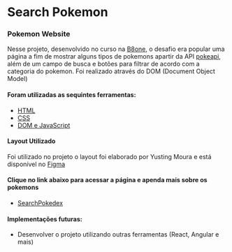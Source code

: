 # Search Pokemon

### Pokemon Website

Nesse projeto, desenvolvido no curso na [B8one](https://www.b8one.academy), o desafio era popular uma página a fim de mostrar alguns tipos de pokemons apartir da API [pokeapi](https://pokeapi.co), além de um campo de busca e botões para filtrar de acordo com a categoria do pokemon. Foi realizado através do DOM (Document Object Model)

#### Foram utilizadas as sequintes ferramentas:

- [HTML](https://developer.mozilla.org/pt-BR/docs/Web/HTML)
- [CSS](https://developer.mozilla.org/pt-BR/docs/Web/CSS/Media_Queries/Using_media_queries)
- [DOM e JavaScript](https://developer.mozilla.org/pt-BR/docs/Web/API/Document_Object_Model/Introduction)

#### Layout Utilizado

Foi utilizado no projeto o layout foi elaborado por Yusting Moura e está disponível no [Figma](https://www.figma.com/file/CFd1USWtbpCj3gogP6FB7X/Pokemon?node-id=0%3A1)

#### Clique no link abaixo para acessar a página e apenda mais sobre os pokemons

- [SearchPokedex](https://searchpokedex.netlify.app)

#### Implementações futuras:

- Desenvolver o projeto utilizando outras ferramentas (React, Angular e mais)
